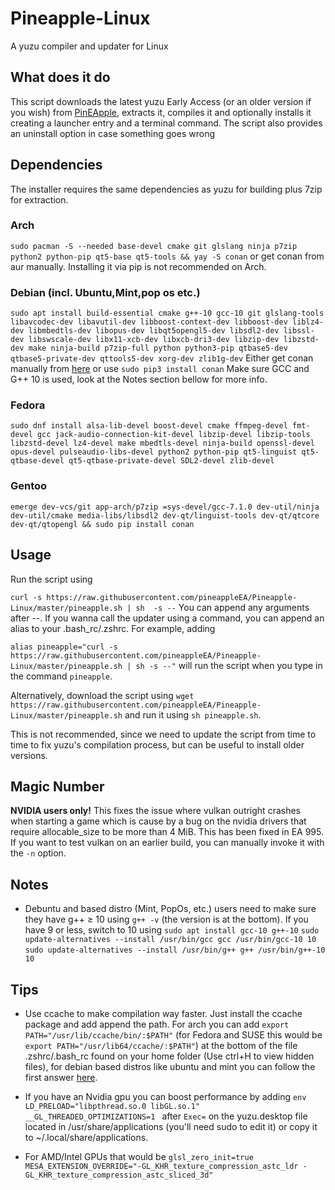 # Pineapple-Linux
A yuzu compiler and updater for Linux

## What does it do
This script downloads the latest yuzu Early Access (or an older version if you wish) from [PinEApple](https://pineappleea.github.io/), extracts it, compiles it and optionally installs it creating a launcher entry and a terminal command. The script also provides an uninstall option in case something goes wrong

## Dependencies
The installer requires the same dependencies as yuzu for building plus 7zip for extraction.

### Arch
```sudo pacman -S --needed base-devel cmake git glslang ninja p7zip python2 python-pip qt5-base qt5-tools && yay -S conan```
or get conan from aur manually. Installing it via pip is not recommended on Arch.
### Debian (incl. Ubuntu,Mint,pop os etc.)
```sudo apt install build-essential cmake g++-10 gcc-10 git glslang-tools libavcodec-dev libavutil-dev libboost-context-dev libboost-dev liblz4-dev libmbedtls-dev libopus-dev libqt5opengl5-dev libsdl2-dev libssl-dev libswscale-dev libx11-xcb-dev libxcb-dri3-dev libzip-dev libzstd-dev make ninja-build p7zip-full python python3-pip qtbase5-dev qtbase5-private-dev qttools5-dev xorg-dev zlib1g-dev```
Either get conan manually from [here](https://conan.io/downloads.html) or use ```sudo pip3 install conan```
Make sure GCC and G++ 10 is used, look at the Notes section bellow for more info.
### Fedora
```sudo dnf install alsa-lib-devel boost-devel cmake ffmpeg-devel fmt-devel gcc jack-audio-connection-kit-devel libzip-devel libzip-tools libzstd-devel lz4-devel make mbedtls-devel ninja-build openssl-devel opus-devel pulseaudio-libs-devel python2 python-pip qt5-linguist qt5-qtbase-devel qt5-qtbase-private-devel SDL2-devel zlib-devel```
### Gentoo
```emerge dev-vcs/git app-arch/p7zip =sys-devel/gcc-7.1.0 dev-util/ninja dev-util/cmake media-libs/libsdl2 dev-qt/linguist-tools dev-qt/qtcore dev-qt/qtopengl && sudo pip install conan``` 
      
## Usage
Run the script using 

``curl -s https://raw.githubusercontent.com/pineappleEA/Pineapple-Linux/master/pineapple.sh | sh  -s --``
You can append any arguments after --.
If you wanna call the updater using a command, you can append an alias to your .bash_rc/.zshrc. For example, adding

```alias pineapple="curl -s https://raw.githubusercontent.com/pineappleEA/Pineapple-Linux/master/pineapple.sh | sh -s --"``` 
will run the script when you type in the command ```pineapple```.

Alternatively, download the script using ```wget https://raw.githubusercontent.com/pineappleEA/Pineapple-Linux/master/pineapple.sh``` and run it using ```sh pineapple.sh```.

This is not recommended, since we need to update the script from time to time to fix yuzu's compilation process, but can be useful to install older versions.

## Magic Number
**NVIDIA users only!**
This fixes the issue where vulkan outright crashes when starting a game which is cause by a bug on the nvidia drivers that require allocable_size to be more than 4 MiB.
This has been fixed in EA 995. If you want to test vulkan on an earlier build, you can manually invoke it with the ```-n``` option.

## Notes
- Debuntu and based distro (Mint, PopOs, etc.) users need to make sure they have g++ ≥ 10 using ```g++ -v``` (the version is at the bottom). If you have 9 or less, switch to 10 using
```sudo apt install gcc-10 g++-10```
```sudo update-alternatives --install /usr/bin/gcc gcc /usr/bin/gcc-10 10```
```sudo update-alternatives --install /usr/bin/g++ g++ /usr/bin/g++-10 10```

## Tips
- Use ccache to make compilation way faster. Just install the ccache package and add append the path. For arch you can add ```export PATH="/usr/lib/ccache/bin/:$PATH"``` (for Fedora and SUSE this would be ```export PATH="/usr/lib64/ccache/:$PATH"```) at the bottom of the file .zshrc/.bash_rc found on your home folder (Use ctrl+H to view hidden files), for debian based distros like ubuntu and mint you can follow the first answer [here](https://askubuntu.com/questions/470545/how-do-i-set-up-ccache).

- If you have an Nvidia gpu you can boost performance by adding ```env LD_PRELOAD="libpthread.so.0 libGL.so.1" __GL_THREADED_OPTIMIZATIONS=1 ``` after ```Exec=``` on the yuzu.desktop file located in /usr/share/applications (you'll need sudo to edit it) or copy it to ~/.local/share/applications.

- For AMD/Intel GPUs that would be ```glsl_zero_init=true MESA_EXTENSION_OVERRIDE="-GL_KHR_texture_compression_astc_ldr -GL_KHR_texture_compression_astc_sliced_3d"```
